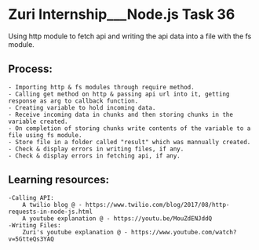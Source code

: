 # Zuri Internship___Node.js Task 36
Using http module to fetch api and writing the api data into a file with the fs module.


## Process:
	- Importing http & fs modules through require method.
	- Calling get method on http & passing api url into it, getting response as arg to callback function.
	- Creating variable to hold incoming data.
	- Receive incoming data in chunks and then storing chunks in the variable created.
	- On completion of storing chunks write contents of the variable to a file using fs module.
	- Store file in a folder called "result" which was mannually created.
	- Check & display errors in writing files, if any.
	- Check & display errors in fetching api, if any.
	
## Learning resources:
	-Calling API:
		A twilio blog @ - https://www.twilio.com/blog/2017/08/http-requests-in-node-js.html
		A youtube explanation @ - https://youtu.be/MouZdENJddQ
	-Writing Files:
		Zuri's youtube explanation @ - https://www.youtube.com/watch?v=5GtteQs3YAQ